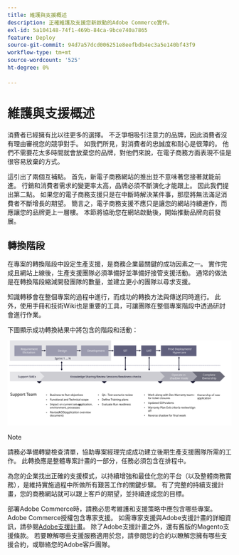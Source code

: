 ```yaml
---
title: 維護與支援概述
description: 正確維護及支援您新啟動的Adobe Commerce實作。
exl-id: 5a104148-74f1-469b-84ca-9bce740a7865
feature: Deploy
source-git-commit: 94d7a57dcd006251e8eefbdb4ec3a5e140bf43f9
workflow-type: tm+mt
source-wordcount: '525'
ht-degree: 0%

---
```


# 維護與支援概述

消費者已經擁有比以往更多的選擇。 不乏爭相吸引注意力的品牌，因此消費者沒有理由審視您的競爭對手。 如我們所見，對消費者的忠誠度和耐心是很薄的。 他們不需要花太多時間就會放棄您的品牌，對他們來說，在電子商務方面表現不佳是很容易放棄的方式。

這引出了兩個互補點。 首先，新電子商務網站的推出並不意味著您接著就能前進。 行銷和消費者需求的變更率太高，品牌必須不斷演化才能跟上。 因此我們提出第二點。 如果您的電子商務支援只是在中斷時解決某件事，那麼將無法滿足消費者不斷增長的期望。 簡言之，電子商務支援不應只是讓您的網站持續運作，而應讓您的品牌更上一層樓。 本節將協助您在網站啟動後，開始推動品牌向前發展。

## 轉換階段

在專案的轉換階段中設定生產支援，是商務企業最關鍵的成功因素之一。 實作完成且網站上線後，生產支援團隊必須準備好並準備好接管支援活動。 通常的做法是在轉換階段縮減開發團隊的數量，並建立更小的團隊以尋求支援。

知識轉移會在整個專案的過程中進行，而成功的轉換方法與傳送同時進行。 此外，使用手冊和技術Wiki也是重要的工具，可讓團隊在整個專案階段中透過研討會進行作業。

下圖顯示成功轉換結果中將包含的階段和活動：

![顯示轉換程式階段的圖表](../../assets/playbooks/transition-diagram.svg)

>[!NOTE]
>
> 請務必準備轉變檢查清單，協助專案經理完成成功建立後期生產支援團隊所需的工作。 此轉換應是整體專案計畫的一部分，任務必須包含在排程中。

為您的企業找出正確的支援模式，以持續增強和最佳化您的平台（以及整體商務實務），是維持實施過程中所做所有艱苦工作的關鍵步驟。 有了完整的持續支援計畫，您的商務網站就可以跟上客戶的期望，並持續達成您的目標。

部署Adobe Commerce時，請務必思考維護和支援策略中應包含哪些專案。
Adobe Commerce授權包含專家支援。 如需專家支援與Adobe支援計畫的詳細資訊，請參閱[Adobe支援計畫](https://business.adobe.com/tw/customers/consulting-services/premier-support.html)。
除了Adobe支援計畫之外，還有舊版的Magento支援條款。 若要瞭解哪些支援服務適用於您，請參閱您的合約以瞭解您擁有哪些支援合約，或聯絡您的Adobe客戶團隊。
